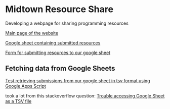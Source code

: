 # Midtown Resource Share
Developing a webpage for sharing programming resources

[Main page of the website](https://sarahkeane480.github.io/Midtown-Resource-Share/)

[Google sheet containing submitted resources](https://docs.google.com/spreadsheets/d/14WoZhPHAqGFrIX3l8yW59rhyp0MnpTgstuTYIvhRWqQ/edit?usp=sharing)

[Form for submitting resources to our google sheet](https://docs.google.com/forms/d/e/1FAIpQLSc2k0OD7ls4xEFlm_P1-bJirrcdz7BCbPF-cMmUmL6ic7tInQ/viewform)

## Fetching data from Google Sheets

[Test retrieving submissions from our google sheet in tsv format using Google Apps Script](https://sarahkeane480.github.io/Midtown-Resource-Share/tsv_data_test)

took a lot from this stackoverflow question: [Trouble accessing Google Sheet as a TSV file](https://stackoverflow.com/questions/62611127/trouble-accessing-google-sheet-as-a-tsv-file)

